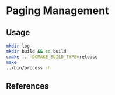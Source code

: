 # Paging Management

## Usage
```bash
mkdir log
mkdir build && cd build
cmake .. -DCMAKE_BUILD_TYPE=release
make
../bin/process -h
```

## References

